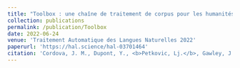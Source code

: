 ```yaml
---
title: "Toolbox : une chaîne de traitement de corpus pour les humanités numériques."
collection: publications
permalink: /publication/Toolbox
date: 2022-06-24
venue: 'Traitement Automatique des Langues Naturelles 2022'
paperurl: 'https://hal.science/hal-03701464'
citation: 'Cordova, J. M., Dupont, Y., <b>Petkovic, Lj.</b>, Gawley, J., Alrahabi, M., & Roe, G. (2023). &quot;Toolbox : une chaîne de traitement de corpus pour les humanités numériques&quot;.<i>Traitement Automatique des Langues Naturelles 2022</i>, pp. 11-13.'
---
```

<!--[Download paper here](http://academicpages.github.io/files/paper1.pdf)-->

<!--Recommended citation: Your Name, You. (2009). "Paper Title Number 1." <i>Journal 1</i>. 1(1).-->